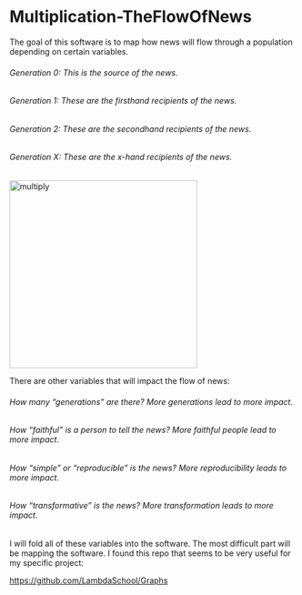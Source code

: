 # Multiplication-TheFlowOfNews
The goal of this software is to map how news will flow through a population depending on certain variables.


###### Generation 0: This is the source of the news.
###### Generation 1: These are the firsthand recipients of the news.
###### Generation 2: These are the secondhand recipients of the news.
###### Generation X: These are the x-hand recipients of the news.

<img width="330" alt="multiply" src="https://user-images.githubusercontent.com/51352115/61081437-3996a600-a3f5-11e9-9195-a5ff9ff67c47.png">


There are other variables that will impact the flow of news:  
###### How many “generations” are there? More generations lead to more impact. 
###### How “faithful” is a person to tell the news? More faithful people lead to more impact.
###### How “simple” or “reproducible” is the news? More reproducibility leads to more impact.
###### How “transformative” is the news? More transformation leads to more impact. 

I will fold all of these variables into the software. The most difficult part will be mapping the software. I found this repo that seems to be very useful for my specific project: 

https://github.com/LambdaSchool/Graphs
